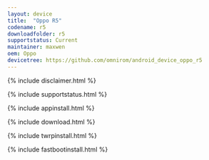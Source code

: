 ```yaml
---
layout: device
title:  "Oppo R5"
codename: r5
downloadfolder: r5
supportstatus: Current
maintainer: maxwen
oem: Oppo
devicetree: https://github.com/omnirom/android_device_oppo_r5
---
```


{% include disclaimer.html %}

{% include supportstatus.html %}

{% include appinstall.html %}

{% include download.html %}

{% include twrpinstall.html %}

{% include fastbootinstall.html %}
